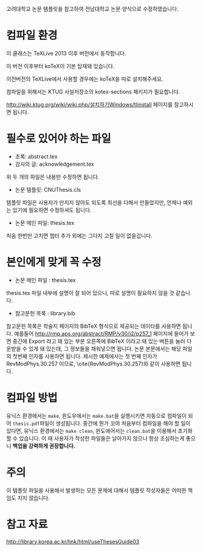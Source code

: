 고려대학교 논문 템플릿을 참고하여 전남대학교 논문 양식으로 수정하였습니다.

컴파일 환경
===========

이 클래스는 TeXLive 2013 이후 버전에서 동작합니다.

이 버전 이후부터 koTeX이 기본 탑재돼 있습니다.

이전버전의 TeXLive에서 사용할 경우에는 koTeX을 따로 설치해주세요.

컴파일을 위해서는 KTUG 사설저장소의 kotex-sections 패키지가 필요합니다.

http://wiki.ktug.org/wiki/wiki.php/설치하기Windows/tlinstall 페이지를 참고하시면 됩니다.


필수로 있어야 하는 파일
=======================

* 초록: abstract.tex
* 감사의 글: acknowledgement.tex

위 두 개의 파일은 내용만 수정하면 됩니다.

 * 논문 템플릿: CNUThesis.cls

템플릿 파일은 사용자가 만지지 않아도 되도록 최선을 다해서 만들었지만, 언제나 예외는 있기에 필요하면 수정하셔도 됩니다.

 * 논문 메인 파일:  thesis.tex

처음 한번만 고치면 챕터 추가 외에는 그다지 고칠 일이 없을겁니다.


본인에게 맞게 꼭 수정
=====================

* 논문 메인 파일 : thesis.tex

thesis.tex 파일 내부에 설명이 잘 되어 있으니, 따로 설명이 필요하지 않을 것 같습니다. 

* 참고문헌 목록 : library.bib

참고문헌 목록은 학술지 페이지의 BibTeX 형식으로 제공되는 데이타를 사용하면 됩니다.
예를들어 http://rmp.aps.org/abstract/RMP/v30/i2/p257_1 페이지에 들어가 보면 중간에 Export 라고 돼 있는 부분 오른쪽에 BibTeX 이라고 돼 있는 버튼을 눌러 다운받을 수 있게 돼 있는데, 그 정보들을 채워넣으면 됩니다. 논문 본문에서는 해당 파일의 첫번째 인자를 사용하면 됩니다. 제시한 예제에서는 첫 번째 인자가 RevModPhys.30.257 이므로, \cite{RevModPhys.30.257}와 같이 사용하면 됩니다.

컴파일 방법
===========

유닉스 환경에서는 `make`, 윈도우에서는 `make.bat`을 실행시키면 자동으로 컴파일이 되어 `thesis.pdf`파일이 생성됩니다. 중간에 뭔가 꼬여 처음부터 컴파일을 해야 할 일이 있다면, 유닉스 환경에서는 `make clean`, 윈도에어서는 `clean.bat`을 이용해서 초기화 할 수 있습니다. 이 때 사용자가 작성한 파일들은 날아가지 않으나 항상 조심하는게 좋으니 **백업을 강력하게 권장합니다.**

주의
====

이 템플릿 파일을 사용해서 발생하는 모든 문제에 대해서 템플릿 작성자들은 어떠한 책임도 지지 않습니다.

참고 자료
=========

http://library.korea.ac.kr/link/html/useThesesGuide03
